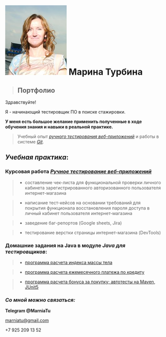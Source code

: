 # ![фото](img/my%20picture%20for%20resume%202023.png) Марина Турбина 


> ## Портфолио

Здравствуйте!

Я - начинающий тестировщик ПО в поиске стажировки. 

**У меня есть большое желание применить полученные в ходе обучения знания и навыки в реальной практике.**

>Учебный опыт *[ручного тестирования веб-приложений](https://github.com/MarniaTu/NetologyCertificates/blob/main/image.png)* и работы в системе *[Git](https://github.com/MarniaTu/NetologyCertificates/blob/main/image-1.png)*.

## _Учебная практика_:

### **Курсовая работа** *[Ручное тестирование веб-приложений](https://docs.google.com/spreadsheets/d/129ZklUHGfoxVvfxpeNTDUNB_1Vk2lwghwTz9D_hJTvQ/edit#gid=0)*

> - составление чек-листа для функциональной проверки личного кабинета зарегистрированного авторизованного пользователя интернет-магазина

> - написание тест-кейсов на основании требований для покрытия функционала восстановления пароля доступа в личный кабинет пользователя интернет-магазина

> - заведение баг-репортов (Google sheets, Jira)

> - тестирование верстки страницы интернет-магазина (DevTools)



### **Домашние задания на Java** в модуле _Java для тестировщиков_:

> - [программа расчета индекса массы тела](https://github.com/MarniaTu/bodyMassIndex/tree/main/src)

> - [программа расчета ежемесячного платежа по кредиту](https://github.com/MarniaTu/CreditPaymentService/tree/main/src)

> - [программа расчета бонуса за покупку; автотесты на Maven, JUnit5](https://github.com/MarniaTu/mvnNewBonusService) 



### _Со мной можно связаться:_

**Telegram @MarniaTu**

marniatu@gmail.com

+7 925 209 13 52
